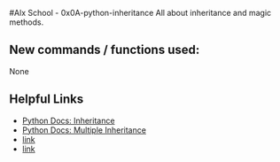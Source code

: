 #Alx School - 0x0A-python-inheritance
All about inheritance and magic methods.

## New commands / functions used:

None

## Helpful Links

- [Python Docs: Inheritance](https://docs.python.org/3.4/tutorial/classes.html#inheritance)
- [Python Docs: Multiple Inheritance](https://docs.python.org/3.4/tutorial/classes.html#multiple-inheritance)
- [link](https://www.packtpub.com/books/content/inheritance-python)
- [link](https://www.youtube.com/watch?v=d8kCdLCi6Lk)
